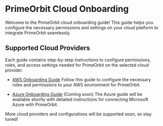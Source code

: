 # PrimeOrbit Cloud Onboarding
Welcome to the PrimeOrbit cloud onboarding guide! This guide helps you configure the necessary permissions and settings on your cloud platform to integrate PrimeOrbit seamlessly.

## Supported Cloud Providers
Each guide contains step-by-step instructions to configure permissions, roles, and access settings needed for PrimeOrbit on the selected cloud provider.

- [AWS Onboarding Guide](docs/onboarding/aws/README.md)
Follow this guide to configure the necessary roles and permissions to your AWS environment for PrimeOrbit.


- [Azure Onboarding Guide](#) (Coming soon)
The Azure guide will be available shortly with detailed instructions for connecting Microsoft Azure with PrimeOrbit.


More cloud providers and configurations will be supported soon, so stay tuned!


